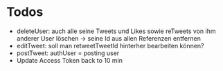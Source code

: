 # Todos

- deleteUser: auch alle seine Tweets und Likes sowie reTweets von ihm anderer User löschen -> seine Id aus allen Referenzen entfernen
- editTweet: soll man retweetTweetId hinterher bearbeiten können?
- postTweet: authUser = posting user
- Update Access Token back to 10 min
